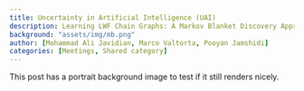 ```yaml
---
title: Uncertainty in Artificial Intelligence (UAI)
description: Learning LWF Chain Graphs: A Markov Blanket Discovery Approach
background: "assets/img/mb.png"
author: [Mohammad Ali Javidian, Marco Valtorta, Pooyan Jamshidi]
categories: [Meetings, Shared category]
---
```


This post has a portrait background image to test if it still renders nicely.
